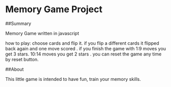 # Memory Game Project


##Summary

Memory Game written in javascript

how to play:
 choose cards and flip it. if you flip a different cards it flipped back again and one move scored . if you finish the game with 1:9 moves you get 3 stars. 10:14 moves you get 2 stars . you  can reset the game any time by reset button.
 
##About

This little game is intended to have fun, train your memory skills.
